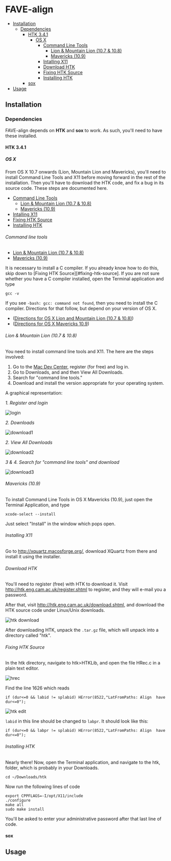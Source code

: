 # FAVE-align

* [Installation](#installation)
  * [Dependencies](#dependencies)
    * [HTK 3.4.1](#htk-341)
      * [OS X](#os-x)
        * [Command Line Tools](#command-line-tools)
            * [Lion & Mountain Lion (10.7 & 10.8)](#lion--mountain-lion-107--108)
            * [Mavericks (10.9)](#mavericks_109)
        * [Intalling X11](#installing-x11)      
        * [Download HTK](#download-htk)     
        * [Fixing HTK Source](#fixing-htk-source)
        * [Installing HTK](#installing-htk)
    * [sox](#sox)
* [Usage](#usage)

## Installation

### Dependencies

FAVE-align depends on **HTK** and **sox** to work. 
As such, you'll need to have these installed.

#### HTK 3.4.1
##### OS X
From OS X 10.7 onwards (Lion, Mountain Lion and Mavericks), you'll need to install Command Line Tools and X11 before moving forward in the rest of the installation.
Then you'll have to download the HTK code, and fix a bug in its source code. These steps are documented here.

* [Command Line Tools](#command-line-tools)
    * [Lion & Mountain Lion (10.7 & 10.8)](#lion--mountain-lion-107--108)
    * [Mavericks (10.9)](#mavericks_109)
* [Intalling X11](#installing-x11)           
* [Fixing HTK Source](#fixing-htk-source)
* [Installing HTK](#installing-htk)

###### Command line tools
* [Lion & Mountain Lion (10.7 & 10.8)](#lion--mountain-lion-107--108)
* [Mavericks (10.9)](#mavericks_109)


It is necessary to install a C compiler. 
If you already know how to do this, skip down to [Fixing HTK Source][#fixing-htk-source]. 
If you are not sure whether you have a C compiler installed, open the Terminal application and type

    gcc -v

If you see `-bash: gcc: command not found`, then you need to install the C compiler. 
Directions for that follow, but depend on your version of OS X.

* ([Directions for OS X Lion and Mountain Lion (10.7 & 10.8)](#lion--mountain-lion-107--108))
* ([Directions for OS X Mavericks 10.9](#mavericks_109))

###### *Lion & Mountain Lion (10.7 & 10.8)*

You need to install command line tools and X11.
The here are the steps involved:

1. Go to the [Mac Dev Center](https://developer.apple.com/devcenter/mac/index.action), register (for free) and log in.
2. Go to Downloads, and and then View All Downloads.
3. Search for "command line tools."
4. Download and install the version appropriate for your operating system.

A graphical representation:

*1. Register and login*

![login](readme_img/developer_login.png)

*2. Downloads*

![download1](readme_img/developer_downloads1.png)


*2. View All Downloads*

![download2](readme_img/developer_downloads2.png)

*3 & 4. Search for "command line tools" and download*

![download3](readme_img/developer_downloads3.png)




###### *Mavericks (10.9)*

To install Command Line Tools in OS X Mavericks (10.9), just open the Terminal Application, and type

`xcode-select --install`

Just select "Install" in the window which pops open.

###### Installing X11

Go to http://xquartz.macosforge.org/, download XQuartz from there and install it using the installer.

###### Download HTK

You'll need to register (free) with HTK to download it.
Visit http://htk.eng.cam.ac.uk/register.shtml to register, and they will e-mail you a password.

After that, visit http://htk.eng.cam.ac.uk/download.shtml, and download the HTK source code under Linux/Unix downloads.

![htk download](readme_img/htk_download.png)

After downloading HTK, unpack the `.tar.gz` file, which will unpack into a directory called "htk".

###### Fixing HTK Source

In the htk directory, navigate to htk>HTKLib, and open the file HRec.c in a plain text editor.

![hrec](readme_img/HTKLib-3.png)

Find the line 1626 which reads

    if (dur<=0 && labid != splabid) HError(8522,"LatFromPaths: Align  have dur<=0");

![htk edit](readme_img/htk_edit.png)

`labid` in this line should be changed to `labpr`.
It should look like this:

    if (dur<=0 && labpr != splabid) HError(8522,"LatFromPaths: Align  have dur<=0");

###### Installing HTK

Nearly there!
Now, open the Terminal application, and navigate to the htk, folder, which is probably in your Downloads.

    cd ~/Downloads/htk

Now run the following lines of code

    export CPPFLAGS=-I/opt/X11/include
    ./configure
    make all
    sudo make install

You'll be asked to enter your administrative password after that last line of code.


#### sox

## Usage
